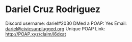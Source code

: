# Dariel Cruz Rodriguez

Discord username: dariel#2030
DMed a POAP: Yes
Email: dariel@civicsunplugged.org
Unique POAP Link: http://POAP.xyz/claim/l6dxat